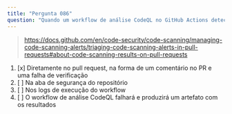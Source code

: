 ```yaml
---
title: "Pergunta 086"
question: "Quando um workflow de análise CodeQL no GitHub Actions detecta uma nova vulnerabilidade em um pull request, onde você pode encontrar as informações sobre essa vulnerabilidade?"
---
```


> https://docs.github.com/en/code-security/code-scanning/managing-code-scanning-alerts/triaging-code-scanning-alerts-in-pull-requests#about-code-scanning-results-on-pull-requests
1. [x] Diretamente no pull request, na forma de um comentário no PR e uma falha de verificação
1. [ ] Na aba de segurança do repositório
1. [ ] Nos logs de execução do workflow
1. [ ] O workflow de análise CodeQL falhará e produzirá um artefato com os resultados
